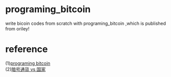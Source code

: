 # programing_bitcoin
write bicoin codes from scratch with programing_bitcoin ,which is published from oriley!



# reference 

(1)[programing bitcoin](https://www.amazon.co.jp/Programming-Bitcoin-Learn-Program-Scratch/dp/1492031496)  
(2)[暗号通貨 vs 国家](https://www.amazon.co.jp/%E6%9A%97%E5%8F%B7%E9%80%9A%E8%B2%A8VS-%E5%9B%BD%E5%AE%B6-%E3%83%93%E3%83%83%E3%83%88%E3%82%B3%E3%82%A4%E3%83%B3%E3%81%AF%E7%B5%82%E3%82%8F%E3%82%89%E3%81%AA%E3%81%84-SB%E6%96%B0%E6%9B%B8-%E5%9D%82%E4%BA%95-%E8%B1%8A%E8%B2%B4/dp/479739823X/ref=sr_1_1?__mk_ja_JP=%E3%82%AB%E3%82%BF%E3%82%AB%E3%83%8A&keywords=%E6%9A%97%E5%8F%B7%E9%80%9A%E8%B2%A8&qid=1575887239&sr=8-1)
